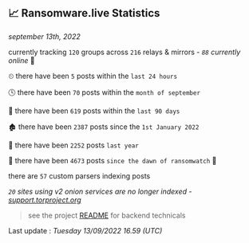 
## 📈 Ransomware.live Statistics
_september 13th, 2022_

currently tracking `120` groups across `216` relays & mirrors - _`88` currently online_ 📡

⏲ there have been `5` posts within the `last 24 hours`

🕓 there have been `70` posts within the `month of september`

📅 there have been `619` posts within the `last 90 days`

🏚 there have been `2387` posts since the `1st January 2022`

🚀 there have been `2252` posts `last year`

🦕 there have been `4673` posts `since the dawn of ransomwatch` 🐣

there are `57` custom parsers indexing posts

_`20` sites using v2 onion services are no longer indexed - [support.torproject.org](https://support.torproject.org/onionservices/v2-deprecation/)_

> see the project [README](https://github.com/jmousqueton/ransomwatch#readme) for backend technicals



Last update : _Tuesday 13/09/2022 16.59 (UTC)_

